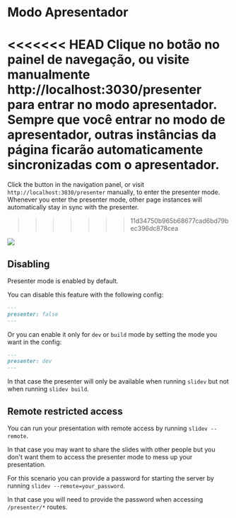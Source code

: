 # Modo Apresentador

<<<<<<< HEAD
Clique no botão <carbon-user-speaker class="inline-icon-btn"/> no painel de navegação, ou visite manualmente http://localhost:3030/presenter para entrar no modo apresentador. Sempre que você entrar no modo de apresentador, outras instâncias da página ficarão automaticamente sincronizadas com o apresentador.
=======
Click the <carbon-user-speaker class="inline-icon-btn"/> button in the navigation panel, or visit `http://localhost:3030/presenter` manually, to enter the presenter mode. Whenever you enter the presenter mode, other page instances will automatically stay in sync with the presenter.
>>>>>>> 11d34750b965b68677cad6bd79bec396dc878cea

![](/screenshots/presenter-mode.png)

## Disabling

Presenter mode is enabled by default.

You can disable this feature with the following config:

```md
---
presenter: false
---
```

Or you can enable it only for `dev` or `build` mode by setting the mode you want in the config:
```md
---
presenter: dev
---
```
In that case the presenter will only be available when running `slidev` but not when running `slidev build`.

## Remote restricted access

You can run your presentation with remote access by running `slidev --remote`.

In that case you may want to share the slides with other people but you don't want them to access the presenter mode to mess up your presentation.

For this scenario you can provide a password for starting the server by running `slidev --remote=your_password`.

In that case you will need to provide the password when accessing `/presenter/*` routes.
